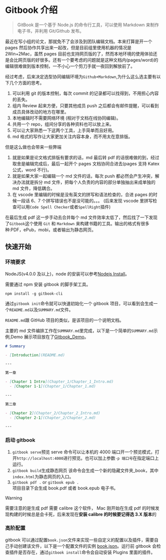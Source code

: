# Gitbook 介绍

> GitBook 是一个基于 Node.js 的命令行工具，可以使用 Markdown 来制作电子书，并利用 Git/Github 发布。

最近在写小组的论文，那就免不了会涉及到团队编辑文档。本来打算是开一个 pages 然后协作共享出来一起改，但是目前组里使用机器的情况是 2Win+2Mac，虽然 pages 目前也支持网页版的了，然而本地环境的使用体验还是会比网页版的好很多。还有一个要考虑的问题就是这种文档内(pages/word)的编辑很难做到版本控制，一不小心一个剪刀手就一夜回到解放前了。

经过考虑，后来决定选型协同编辑环境为`Github+Markdown`,为什么这么选主要有以下几个方面的思考。

1. 可以利用 git 的版本控制，每次 commit 的记录都可以找得到，不用担心内容的丢失。
2. 组内 Review 起来方便，只要其他成员 push 之后都会有邮件提醒，可以看到成员具体改动的地方在哪里。
3. 本地编辑时不需要网络环境 (相对于文档在线协同编辑)。
4. 共用一个 repo，组间分享的各种资料也可以放上来。
5. 可以让大家熟悉一下这两个工具，上手简单而且好用。
6. md 格式的写作让大家更加关注内容本身，而不用太在意排版。

但是这么做也会带来一些弊端

1. 就是如果是论文格式排版有要求的话，md 最后转 pdf 的话很难做的到，经过取舍是编辑完成后，最后一起开个 pages 文档协同合进去(pages 支持 Katex 公式，word 不行)。
2. 就是如果大家一起编辑一个 md 文件的话，每次 push 都必然会产生冲突，解决办法就是拆分 md 文件，把每个人负责的内容的部分单独抽出来成单独的 md 文件，降低耦合。
3. 在 vscode 里编辑的时候是没有英文的拼写和语法检查的，合进 pages 的时候一段话 6、7 个拼写错误也不是没可能的。。。
   (后来发现 vscode 里拼写检查可以用`Code Spell Checker`或者`SpellRight`插件)

在最后生成 pdf 这一步手动去合并每个 md 文件效率太低了，然后找了一下发现了`Gitbook`这个使用 `Git` 和 `Markdown` 来构建书籍的工具。输出的格式有很多种:PDF，ePub，mobi，或者输出为静态网页。

## 快速开始

### 环境要求

NodeJS(v4.0.0 及以上)，node 的安装可以参考[Nodejs Install](../DevOps/NodeInstall.md)。

需要通过 npm 安装 gitbook 的脚手架工具。

```npm
npm install -g gitbook-cli
```

通过`gitbook init`命令就可以快速初始化一个 gitbook 项目，可以看到会生成一个`README.md`以及`SUMMARY.md`文件。

`README.md`跟 GitHub 项目的类似，是该项目的一个说明文档。

主要的 md 文件编排工作在`SUMMARY.md`里完成，以下是一个简单的`SUMMARY.md`示例,Demo 展示项目放在了[Gitbook_Demo](https://github.com/wswdavid/Gitbook_Demo)。

```markdown
# Summary

- [Introduction](README.md)

---

第一章

- [Chapter 1 Intro](Chapter_1/Chapter_1_Intro.md)
  - [Chapter 1-1](Chapter_1/Chapter_1.md)

---

第二章

- [Chapter 2](Chapter_2/Chapter_2_Intro.md)
  - [Chapter 2-1](Chapter_2/Chapter_2.md)

---
```

### 启动 gitbook

1. `gitbook serve`预览
   serve 命令可以让本机的 4000 端口开一个预览模式，打开`http://localhost:4000`进行预览。也可以加上参数`-p 端口号`在指定端口上运行。
2. `gitbook build`生成静态网页
   该命令会生成一个新的隐藏文件夹\_book，其中`index.html`为静态网页的入口。
3. `gitbook pdf .` or `gitbook epub .`  
   项目目录下会生成 book.pdf 或者 book.epub 电子书。

> [!WARNING]
> 需要注意的是生成 pdf 需要 calibre 这个软件， Mac 刚开始在生成 pdf 的时候发现构建的时候总是会卡死，后来发现在**安装 calibre 的时候要记得选 3.X 版本**的

### 高阶配置

gitbook 可以通过配置`book.json`文件来实现一些自定义的配置以及插件，需要自己手动创建该文件，以下是一个配置文件的实例 [book.json](./GitbookStructure.md)。运行前 gitbook 会检查插件是否存在，通过`gitbook install`命令会自动安装 Plugins 里面的插件。
